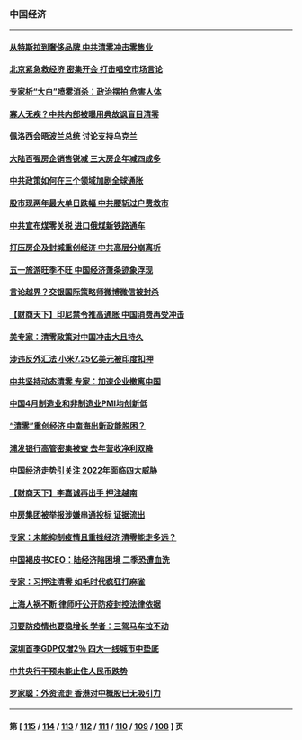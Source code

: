 ### 中国经济
---
#### [从特斯拉到奢侈品牌 中共清零冲击零售业](../../pages/ncid283/n13725698.md) 
#### [北京紧急救经济 密集开会 打击唱空市场言论](../../pages/ncid283/n13725645.md) 
#### [专家析“大白”喷雾消杀：政治摆拍 危害人体](../../pages/ncid283/n13725685.md) 
#### [寡人无疾？中共内部被曝用典故讽盲目清零](../../pages/ncid283/n13725594.md) 
#### [佩洛西会晤波兰总统 讨论支持乌克兰](../../pages/ncid283/n13725544.md) 
#### [大陆百强房企销售锐减 三大房企年减四成多](../../pages/ncid283/n13725322.md) 
#### [中共政策如何在三个领域加剧全球通胀](../../pages/ncid283/n13725102.md) 
#### [股市现两年最大单日跌幅 中共腰斩过户费救市](../../pages/ncid283/n13724837.md) 
#### [中共宣布煤零关税 进口俄煤新铁路通车](../../pages/ncid283/n13724873.md) 
#### [打压房企及封城重创经济 中共高层分崩离析](../../pages/ncid283/n13724872.md) 
#### [五一旅游旺季不旺 中国经济萧条迹象浮现](../../pages/ncid283/n13724856.md) 
#### [言论越界？交银国际策略师微博微信被封杀](../../pages/ncid283/n13724757.md) 
#### [【财商天下】印尼禁令推高通胀 中国消费再受冲击](../../pages/ncid283/n13724191.md) 
#### [美专家：清零政策对中国冲击大且持久](../../pages/ncid283/n13724236.md) 
#### [涉违反外汇法 小米7.25亿美元被印度扣押](../../pages/ncid283/n13724194.md) 
#### [中共坚持动态清零 专家：加速企业撤离中国](../../pages/ncid283/n13724014.md) 
#### [中国4月制造业和非制造业PMI均创新低](../../pages/ncid283/n13723801.md) 
#### [“清零”重创经济 中南海出新政能脱困？](../../pages/ncid283/n13723520.md) 
#### [浦发银行高管密集被查 去年营收净利双降](../../pages/ncid283/n13723731.md) 
#### [中国经济走势引关注 2022年面临四大威胁](../../pages/ncid283/n13723658.md) 
#### [【财商天下】李嘉诚再出手 押注越南](../../pages/ncid283/n13723603.md) 
#### [中房集团被举报涉嫌串通投标 证据流出](../../pages/ncid283/n13723611.md) 
#### [专家：未能抑制疫情且重挫经济 清零能走多远？](../../pages/ncid283/n13723499.md) 
#### [中国褐皮书CEO：陆经济陷困境 二季恐遭血洗](../../pages/ncid283/n13723599.md) 
#### [专家：习押注清零 如毛时代疯狂打麻雀](../../pages/ncid283/n13723589.md) 
#### [上海人祸不断 律师吁公开防疫封控法律依据](../../pages/ncid283/n13723309.md) 
#### [习要防疫情也要稳增长 学者：三驾马车拉不动](../../pages/ncid283/n13723310.md) 
#### [深圳首季GDP仅增2％ 四大一线城市中垫底](../../pages/ncid283/n13723083.md) 
#### [中共央行干预未能止住人民币跌势](../../pages/ncid283/n13723109.md) 
#### [罗家聪：外资流走 香港对中概股已无吸引力](../../pages/ncid283/n13722926.md) 

---
#### 第 [ [115](./115.md) / [114](./114.md) / [113](./113.md) / [112](./112.md) / [111](./111.md) / [110](./110.md) / [109](./109.md) / [108](./108.md) ] 页
